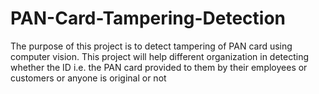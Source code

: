 # PAN-Card-Tampering-Detection

The purpose of this project is to detect tampering of PAN card using computer vision. This project will help different organization in detecting whether the ID i.e. the PAN card provided to them by their employees or customers or anyone is original or not
